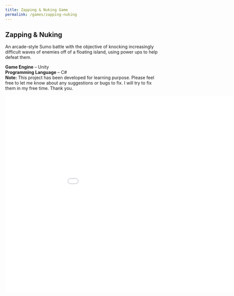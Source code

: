 ```yaml
---
title: Zapping & Nuking Game
permalink: /games/zapping-nuking
---
```

## Zapping & Nuking

An arcade-style Sumo battle with the objective of knocking increasingly difficult waves of enemies off of a floating island, using power ups to help defeat them.

**Game Engine** – Unity 
<br>
**Programming Language** – C#
<br>
**Note:** This project has been developed for learning purpose. Please feel free to let me know about any suggestions or bugs to fix. I will try to fix them in my free time. Thank you.

<iframe src="/assets/WebGL/zapping-nuking/index.html" frameborder="0" width="1000" height="630" allowfullscreen></iframe>



<!--<iframe src="/assets/WebGL/zapping-nuking/index.html" width="100%" height="900px"></iframe>-->